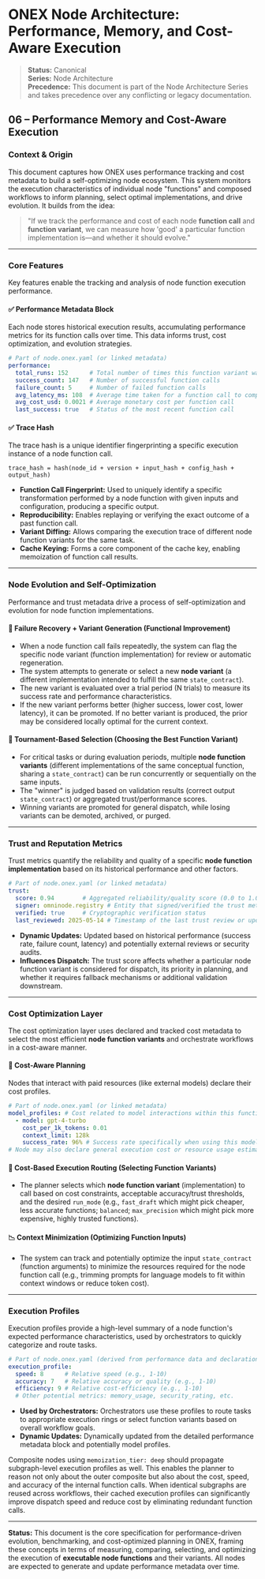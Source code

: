 # ONEX Node Architecture: Performance, Memory, and Cost-Aware Execution

> **Status:** Canonical  
> **Series:** Node Architecture  
> **Precedence:** This document is part of the Node Architecture Series and takes precedence over any conflicting or legacy documentation. 

## 06 – Performance Memory and Cost-Aware Execution

### Context & Origin

This document captures how ONEX uses performance tracking and cost metadata to build a self-optimizing node ecosystem. This system monitors the execution characteristics of individual node "functions" and composed workflows to inform planning, select optimal implementations, and drive evolution. It builds from the idea:

> "If we track the performance and cost of each node **function call** and **function variant**, we can measure how 'good' a particular function implementation is—and whether it should evolve."

---

### Core Features

Key features enable the tracking and analysis of node function execution performance.

#### ✅ Performance Metadata Block

Each node stores historical execution results, accumulating performance metrics for its function calls over time. This data informs trust, cost optimization, and evolution strategies.

```yaml
# Part of node.onex.yaml (or linked metadata)
performance:
  total_runs: 152      # Total number of times this function variant was called
  success_count: 147   # Number of successful function calls
  failure_count: 5     # Number of failed function calls
  avg_latency_ms: 108  # Average time taken for a function call to complete
  avg_cost_usd: 0.0021 # Average monetary cost per function call
  last_success: true   # Status of the most recent function call
```

#### ✅ Trace Hash

The trace hash is a unique identifier fingerprinting a specific execution instance of a node function call.

```
trace_hash = hash(node_id + version + input_hash + config_hash + output_hash)
```

* **Function Call Fingerprint:** Used to uniquely identify a specific transformation performed by a node function with given inputs and configuration, producing a specific output.
* **Reproducibility:** Enables replaying or verifying the exact outcome of a past function call.
* **Variant Diffing:** Allows comparing the execution trace of different node function variants for the same task.
* **Cache Keying:** Forms a core component of the cache key, enabling memoization of function call results.

---

### Node Evolution and Self-Optimization

Performance and trust metadata drive a process of self-optimization and evolution for node function implementations.

#### 🔁 Failure Recovery + Variant Generation (Functional Improvement)

* When a node function call fails repeatedly, the system can flag the specific node variant (function implementation) for review or automatic regeneration.
* The system attempts to generate or select a new **node variant** (a different implementation intended to fulfill the same `state_contract`).
* The new variant is evaluated over a trial period (N trials) to measure its success rate and performance characteristics.
* If the new variant performs better (higher success, lower cost, lower latency), it can be promoted. If no better variant is produced, the prior may be considered locally optimal for the current context.

#### 🧬 Tournament-Based Selection (Choosing the Best Function Variant)

* For critical tasks or during evaluation periods, multiple **node function variants** (different implementations of the same conceptual function, sharing a `state_contract`) can be run concurrently or sequentially on the same inputs.
* The "winner" is judged based on validation results (correct output `state_contract`) or aggregated trust/performance scores.
* Winning variants are promoted for general dispatch, while losing variants can be demoted, archived, or purged.

---

### Trust and Reputation Metrics

Trust metrics quantify the reliability and quality of a specific **node function implementation** based on its historical performance and other factors.

```yaml
# Part of node.onex.yaml (or linked metadata)
trust:
  score: 0.94        # Aggregated reliability/quality score (0.0 to 1.0)
  signer: omninode.registry # Entity that signed/verified the trust metadata
  verified: true     # Cryptographic verification status
  last_reviewed: 2025-05-14 # Timestamp of the last trust review or update
```

* **Dynamic Updates:** Updated based on historical performance (success rate, failure count, latency) and potentially external reviews or security audits.
* **Influences Dispatch:** The trust score affects whether a particular node function variant is considered for dispatch, its priority in planning, and whether it requires fallback mechanisms or additional validation downstream.

---

### Cost Optimization Layer

The cost optimization layer uses declared and tracked cost metadata to select the most efficient **node function variants** and orchestrate workflows in a cost-aware manner.

#### 🧠 Cost-Aware Planning

Nodes that interact with paid resources (like external models) declare their cost profiles.

```yaml
# Part of node.onex.yaml (or linked metadata)
model_profiles: # Cost related to model interactions within this function
  - model: gpt-4-turbo
    cost_per_1k_tokens: 0.01
    context_limit: 128k
    success_rate: 96% # Success rate specifically when using this model
# Node may also declare general execution cost or resource usage estimates
```

#### 🔄 Cost-Based Execution Routing (Selecting Function Variants)

* The planner selects which **node function variant** (implementation) to call based on cost constraints, acceptable accuracy/trust thresholds, and the desired `run_mode` (e.g., `fast_draft` which might pick cheaper, less accurate functions; `balanced`; `max_precision` which might pick more expensive, highly trusted functions).

#### 📉 Context Minimization (Optimizing Function Inputs)

* The system can track and potentially optimize the input `state_contract` (function arguments) to minimize the resources required for the node function call (e.g., trimming prompts for language models to fit within context windows or reduce token cost).

---

### Execution Profiles

Execution profiles provide a high-level summary of a node function's expected performance characteristics, used by orchestrators to quickly categorize and route tasks.

```yaml
# Part of node.onex.yaml (derived from performance data and declarations)
execution_profile:
  speed: 8      # Relative speed (e.g., 1-10)
  accuracy: 7   # Relative accuracy or quality (e.g., 1-10)
  efficiency: 9 # Relative cost-efficiency (e.g., 1-10)
  # Other potential metrics: memory_usage, security_rating, etc.
```

* **Used by Orchestrators:** Orchestrators use these profiles to route tasks to appropriate execution rings or select function variants based on overall workflow goals.
* **Dynamic Updates:** Dynamically updated from the detailed performance metadata block and potentially model profiles.

Composite nodes using `memoization_tier: deep` should propagate subgraph-level execution profiles as well. This enables the planner to reason not only about the outer composite but also about the cost, speed, and accuracy of the internal function calls. When identical subgraphs are reused across workflows, their cached execution profiles can significantly improve dispatch speed and reduce cost by eliminating redundant function calls.

---

**Status:** This document is the core specification for performance-driven evolution, benchmarking, and cost-optimized planning in ONEX, framing these concepts in terms of measuring, comparing, selecting, and optimizing the execution of **executable node functions** and their variants. All nodes are expected to generate and update performance metadata over time.